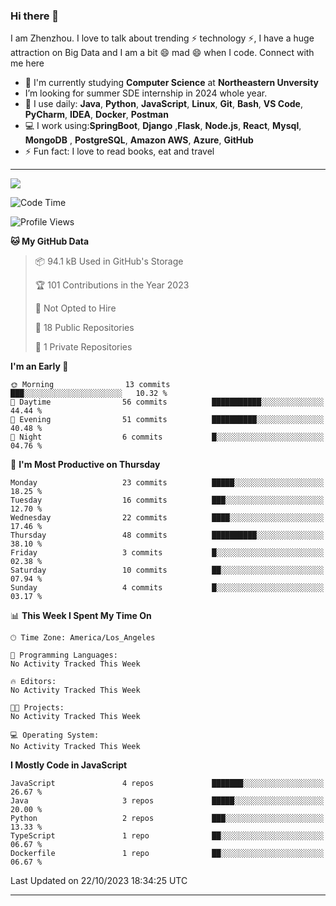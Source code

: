 ### Hi there 👋

<!--
**DonkeyBoy001/DonkeyBoy001** is a ✨ _special_ ✨ repository because its `README.md` (this file) appears on your GitHub profile.
-->

I am Zhenzhou. I love to talk about trending ⚡ technology ⚡, I have a huge attraction on  Big Data  and I am a bit 😄 mad 😄 when I code. Connect with me here

- 🏢 I'm currently studying **Computer Science** at **Northeastern Unversity**
- I’m looking for summer SDE internship in 2024 whole year.
- 🚀 I use daily: **Java**, **Python**, **JavaScript**, **Linux**, **Git**, **Bash**, **VS Code**, **PyCharm**, **IDEA**, **Docker**, **Postman**
- 💻 I work using:**SpringBoot**, **Django** ,**Flask**, **Node.js**, **React**, **Mysql**, **MongoDB** , **PostgreSQL**, **Amazon AWS**, **Azure**, **GitHub**
- ⚡️ Fun fact: I love to read books, eat and travel


---
![](https://github-readme-stats.vercel.app/api?username=DonkeyBoy001&theme=dark)
<!--START_SECTION:waka-->
![Code Time](http://img.shields.io/badge/Code%20Time-0%20secs-blue)

![Profile Views](http://img.shields.io/badge/Profile%20Views-1-blue)

**🐱 My GitHub Data** 

> 📦 94.1 kB Used in GitHub's Storage 
 > 
> 🏆 101 Contributions in the Year 2023
 > 
> 🚫 Not Opted to Hire
 > 
> 📜 18 Public Repositories 
 > 
> 🔑 1 Private Repositories 
 > 
**I'm an Early 🐤** 

```text
🌞 Morning                13 commits          ███░░░░░░░░░░░░░░░░░░░░░░   10.32 % 
🌆 Daytime                56 commits          ███████████░░░░░░░░░░░░░░   44.44 % 
🌃 Evening                51 commits          ██████████░░░░░░░░░░░░░░░   40.48 % 
🌙 Night                  6 commits           █░░░░░░░░░░░░░░░░░░░░░░░░   04.76 % 
```
📅 **I'm Most Productive on Thursday** 

```text
Monday                   23 commits          █████░░░░░░░░░░░░░░░░░░░░   18.25 % 
Tuesday                  16 commits          ███░░░░░░░░░░░░░░░░░░░░░░   12.70 % 
Wednesday                22 commits          ████░░░░░░░░░░░░░░░░░░░░░   17.46 % 
Thursday                 48 commits          ██████████░░░░░░░░░░░░░░░   38.10 % 
Friday                   3 commits           █░░░░░░░░░░░░░░░░░░░░░░░░   02.38 % 
Saturday                 10 commits          ██░░░░░░░░░░░░░░░░░░░░░░░   07.94 % 
Sunday                   4 commits           █░░░░░░░░░░░░░░░░░░░░░░░░   03.17 % 
```


📊 **This Week I Spent My Time On** 

```text
🕑︎ Time Zone: America/Los_Angeles

💬 Programming Languages: 
No Activity Tracked This Week

🔥 Editors: 
No Activity Tracked This Week

🐱‍💻 Projects: 
No Activity Tracked This Week

💻 Operating System: 
No Activity Tracked This Week
```

**I Mostly Code in JavaScript** 

```text
JavaScript               4 repos             ███████░░░░░░░░░░░░░░░░░░   26.67 % 
Java                     3 repos             █████░░░░░░░░░░░░░░░░░░░░   20.00 % 
Python                   2 repos             ███░░░░░░░░░░░░░░░░░░░░░░   13.33 % 
TypeScript               1 repo              ██░░░░░░░░░░░░░░░░░░░░░░░   06.67 % 
Dockerfile               1 repo              ██░░░░░░░░░░░░░░░░░░░░░░░   06.67 % 
```




 Last Updated on 22/10/2023 18:34:25 UTC
<!--END_SECTION:waka-->


---
